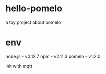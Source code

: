 # hello-pomelo
a toy project about pomelo

# env
node.js - v0.12.7
npm - v2.11.3
pomelo - v1.2.0

init with mqtt

